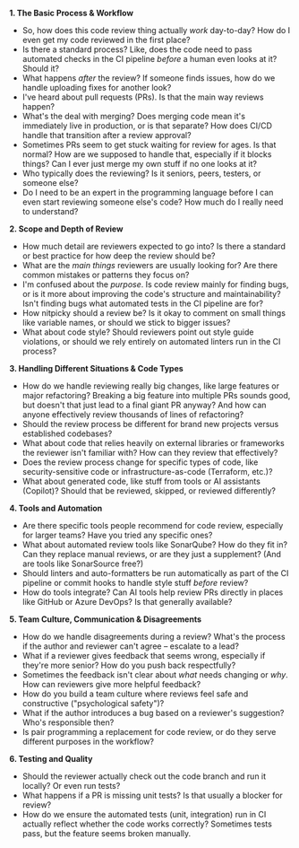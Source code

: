 **1. The Basic Process & Workflow**

- So, how does this code review thing actually _work_ day-to-day? How do I even get my code reviewed in the first place?
- Is there a standard process? Like, does the code need to pass automated checks in the CI pipeline _before_ a human even looks at it? Should it?
- What happens _after_ the review? If someone finds issues, how do we handle uploading fixes for another look?
- I've heard about pull requests (PRs). Is that the main way reviews happen?
- What's the deal with merging? Does merging code mean it's immediately live in production, or is that separate? How does CI/CD handle that transition after a review approval?
- Sometimes PRs seem to get stuck waiting for review for ages. Is that normal? How are we supposed to handle that, especially if it blocks things? Can I ever just merge my own stuff if no one looks at it?
- Who typically does the reviewing? Is it seniors, peers, testers, or someone else?
- Do I need to be an expert in the programming language before I can even start reviewing someone else's code? How much do I really need to understand?

**2. Scope and Depth of Review**

- How much detail are reviewers expected to go into? Is there a standard or best practice for how deep the review should be?
- What are the _main things_ reviewers are usually looking for? Are there common mistakes or patterns they focus on?
- I'm confused about the _purpose_. Is code review mainly for finding bugs, or is it more about improving the code's structure and maintainability? Isn't finding bugs what automated tests in the CI pipeline are for?
- How nitpicky should a review be? Is it okay to comment on small things like variable names, or should we stick to bigger issues?
- What about code style? Should reviewers point out style guide violations, or should we rely entirely on automated linters run in the CI process?

**3. Handling Different Situations & Code Types**

- How do we handle reviewing really big changes, like large features or major refactoring? Breaking a big feature into multiple PRs sounds good, but doesn't that just lead to a final giant PR anyway? And how can anyone effectively review thousands of lines of refactoring?
- Should the review process be different for brand new projects versus established codebases?
- What about code that relies heavily on external libraries or frameworks the reviewer isn't familiar with? How can they review that effectively?
- Does the review process change for specific types of code, like security-sensitive code or infrastructure-as-code (Terraform, etc.)?
- What about generated code, like stuff from tools or AI assistants (Copilot)? Should that be reviewed, skipped, or reviewed differently?

**4. Tools and Automation**

- Are there specific tools people recommend for code review, especially for larger teams? Have you tried any specific ones?
- What about automated review tools like SonarQube? How do they fit in? Can they replace manual reviews, or are they just a supplement? (And are tools like SonarSource free?)
- Should linters and auto-formatters be run automatically as part of the CI pipeline or commit hooks to handle style stuff _before_ review?
- How do tools integrate? Can AI tools help review PRs directly in places like GitHub or Azure DevOps? Is that generally available?

**5. Team Culture, Communication & Disagreements**

- How do we handle disagreements during a review? What's the process if the author and reviewer can't agree – escalate to a lead?
- What if a reviewer gives feedback that seems wrong, especially if they're more senior? How do you push back respectfully?
- Sometimes the feedback isn't clear about _what_ needs changing or _why_. How can reviewers give more helpful feedback?
- How do you build a team culture where reviews feel safe and constructive ("psychological safety")?
- What if the author introduces a bug based on a reviewer's suggestion? Who's responsible then?
- Is pair programming a replacement for code review, or do they serve different purposes in the workflow?

**6. Testing and Quality**

- Should the reviewer actually check out the code branch and run it locally? Or even run tests?
- What happens if a PR is missing unit tests? Is that usually a blocker for review?
- How do we ensure the automated tests (unit, integration) run in CI actually reflect whether the code works correctly? Sometimes tests pass, but the feature seems broken manually.
